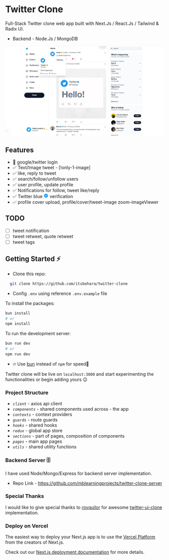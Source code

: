 # Twitter Clone

Full-Stack Twitter clone web app built with Next.Js / React.Js / Tailwind & Radix UI.

- Backend - Node.Js / MongoDB

![Preview of built clone](./public/demo-clone.jpg)

## Features

- 🚧 google/twitter login
- ✅ Text/Image tweet - [!only-1-image]
- ✅ like, reply to tweet
- ✅ search/follow/unfollow users
- ✅ user profile, update profile
- ✅ Notifications for follow, tweet like/reply
- ✅ Twitter blue <img src="./public/twitter-blue.svg" height="15"> verification
- ✅ profile cover upload, profile/cover/tweet-image zoom-imageViewer

## TODO

- [ ] tweet notification
- [ ] tweet retweet, quote retweet
- [ ] tweet tags

## Getting Started ⚡️

- Clone this repo:

```bash
  git clone https://github.com/itsbohara/twitter-clone
```

- Config `.env` using reference `.env.example` file

To install the packages:

```bash
bun install
# or
npm install
```

To run the development server:

```bash
bun run dev
# or
npm run dev
```

- 🔥 Use [bun](https://bun.sh) instead of `npm` for speed🚀

Twitter clone will be live on `localhost:3000` and start experimenting the functionalities or begin adding yours 😉

### Project Structure

- _`client`_ - axios api client
- _`components`_ - shared components used across - the app
- _`contexts`_ - context providers
- _`guards`_ - route guards
- _`hooks`_ - shared hooks
- _`redux`_ - global app store
- _`sections`_ - part of pages, composition of components
- _`pages`_ - main app pages
- _`utils`_ - shared utility functions

### Backend Server 🗄️

I have used Node/Mongo/Express for backend server implementation.

- Repo Link - https://github.com/mblearningprojects/twitter-clone-server

### Special Thanks

I would like to give special thanks to [royquilor](https://github.com/royquilor) for awesome [twitter-ui-clone](https://github.com/royquilor/twitter-ui-practise) implementation.

### Deploy on Vercel

The easiest way to deploy your Next.js app is to use the [Vercel Platform](https://vercel.com/new?utm_medium=default-template&filter=next.js&utm_source=create-next-app&utm_campaign=create-next-app-readme) from the creators of Next.js.

Check out our [Next.js deployment documentation](https://nextjs.org/docs/deployment) for more details.
